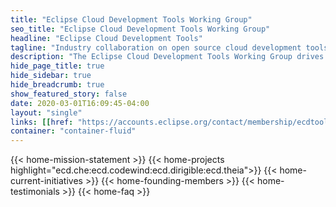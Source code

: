 ```yaml
---
title: "Eclipse Cloud Development Tools Working Group"
seo_title: "Eclipse Cloud Development Tools Working Group"
headline: "Eclipse Cloud Development Tools"
tagline: "Industry collaboration on open source cloud development tools "
description: "The Eclipse Cloud Development Tools Working Group drives the evolution and broad adoption of de facto standards for cloud development tools, including language support, extensions, and developer workspace definition."
hide_page_title: true
hide_sidebar: true
hide_breadcrumb: true
show_featured_story: false
date: 2020-03-01T16:09:45-04:00
layout: "single"
links: [[href: "https://accounts.eclipse.org/contact/membership/ecdtools", text: "Become a member"],[href: "https://accounts.eclipse.org/mailing-list/ecd-tools-wg", text: "Join our Mailing List"],[href: "#projects", text: "Contribute to our projects"]]
container: "container-fluid"
---
```


{{< home-mission-statement >}}
{{< home-projects highlight="ecd.che:ecd.codewind:ecd.dirigible:ecd.theia">}}
{{< home-current-initiatives >}}
{{< home-founding-members >}}
{{< home-testimonials >}}
{{< home-faq >}}
